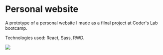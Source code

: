 # Personal website
A prototype of a personal website I made as a filnal project at Coder's Lab bootcamp.

Technologies used: React, Sass, RWD.

<img src=screen.png />
